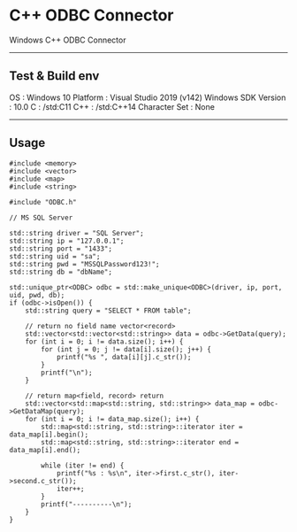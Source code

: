 # C++ ODBC Connector

Windows C++ ODBC Connector

-----------------------

## Test & Build env

OS : Windows 10
Platform : Visual Studio 2019 (v142)
Windows SDK Version : 10.0
C : /std:C11
C++ : /std:C++14
Character Set : None

-----------------------

## Usage

```text
#include <memory>
#include <vector>
#include <map>
#include <string>

#include "ODBC.h"

// MS SQL Server

std::string driver = "SQL Server";
std::string ip = "127.0.0.1";
std::string port = "1433";
std::string uid = "sa";
std::string pwd = "MSSQLPassword123!";
std::string db = "dbName";

std::unique_ptr<ODBC> odbc = std::make_unique<ODBC>(driver, ip, port, uid, pwd, db);
if (odbc->isOpen()) {
    std::string query = "SELECT * FROM table";

    // return no field name vector<record>
    std::vector<std::vector<std::string>> data = odbc->GetData(query);
    for (int i = 0; i != data.size(); i++) {
        for (int j = 0; j != data[i].size(); j++) {
            printf("%s ", data[i][j].c_str());
        }
        printf("\n");
    }

    // return map<field, record> return
    std::vector<std::map<std::string, std::string>> data_map = odbc->GetDataMap(query);
    for (int i = 0; i != data_map.size(); i++) {
        std::map<std::string, std::string>::iterator iter = data_map[i].begin();
        std::map<std::string, std::string>::iterator end = data_map[i].end();
        
        while (iter != end) {
            printf("%s : %s\n", iter->first.c_str(), iter->second.c_str());
            iter++;
        }
        printf("----------\n");
    }
}
```
